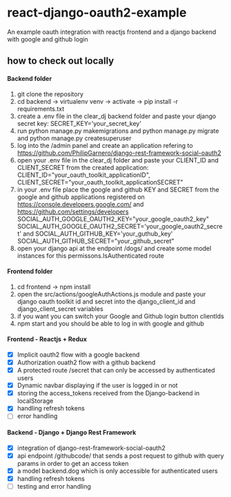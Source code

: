 # react-django-oauth2-example
An example oauth integration with reactjs frontend and a django backend with google and github login

## how to check out locally
#### Backend folder
1. git clone the repository
2. cd backend -> virtualenv venv -> activate -> pip install -r requirements.txt
3. create a .env file in the clear_dj backend folder and paste your django secret key: SECRET_KEY='your_secret_key'
4. run python manage.py makemigrations and python manage.py migrate and python manage.py createsuperuser
5. log into the /admin panel and create an application refering to https://github.com/PhilipGarnero/django-rest-framework-social-oauth2
6. open your .env file in the clear_dj folder and paste your CLIENT_ID and CLIENT_SECRET from the created application: CLIENT_ID="your_oauth_toolkit_applicationID", CLIENT_SECRET="your_oauth_toolkit_applicationSECRET"
7. in your .env file place the google and github KEY and SECRET from the google and github applications registered on https://console.developers.google.com/ and https://github.com/settings/developers SOCIAL_AUTH_GOOGLE_OAUTH2_KEY="your_google_oauth2_key" SOCIAL_AUTH_GOOGLE_OAUTH2_SECRET='your_google_oauth2_secret' and  SOCIAL_AUTH_GITHUB_KEY='your_guthub_key' SOCIAL_AUTH_GITHUB_SECRET="your_github_secret"
8. open your django api at the endpoint /dogs/ and create some model instances for this permissons.IsAuthenticated route
#### Frontend folder
1. cd frontend -> npm install
2. open the src/actions/googleAuthActions.js module and paste your django oauth toolkit id and secret into the django_client_id and django_client_secret variables
3. if you want you can switch your Google and Github login button clientIds
4. npm start and you should be able to log in with google and github

#### Frontend - Reactjs + Redux
- [x] Implicit oauth2 flow with a google backend 
- [x] Authorization ouath2 flow with a github backend 
- [x] A protected route /secret that can only be accessed by authenticated users
- [x] Dynamic navbar displaying if the user is logged in or not
- [x] storing the access_tokens received from the Django-backend in localStorage
- [x] handling refresh tokens 
- [ ] error handling
#### Backend - Django + Django Rest Framework
- [x] integration of django-rest-framework-social-oauth2
- [x] api endpoint /githubcode/ that sends a post request to github with query params in order to get an access token
- [x] a model backend.dog which is only accessible for authenticated users
- [x] handling refresh tokens 
- [ ] testing and error handling

